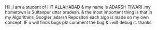 Hii ,I am a student of IIIT ALLAHABAD & my name is ADARSH TIWARI .my hometown is Sultanpur uttar pradesh. & the most importent
thing is that in my Algorithms_Googler_adarsh Repositori each algo is made on my own concept.
 IF u will finds bugs plz comment the bug & i will debug it.
 thanks
